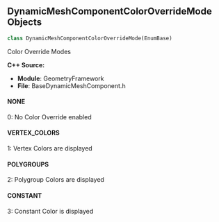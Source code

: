 ## DynamicMeshComponentColorOverrideMode Objects

```python
class DynamicMeshComponentColorOverrideMode(EnumBase)
```

Color Override Modes

**C++ Source:**

- **Module**: GeometryFramework
- **File**: BaseDynamicMeshComponent.h

<a id="unreal.DynamicMeshComponentColorOverrideMode.NONE"></a>

#### NONE

0: No Color Override enabled

<a id="unreal.DynamicMeshComponentColorOverrideMode.VERTEX_COLORS"></a>

#### VERTEX_COLORS

1: Vertex Colors are displayed

<a id="unreal.DynamicMeshComponentColorOverrideMode.POLYGROUPS"></a>

#### POLYGROUPS

2: Polygroup Colors are displayed

<a id="unreal.DynamicMeshComponentColorOverrideMode.CONSTANT"></a>

#### CONSTANT

3: Constant Color is displayed

<a id="unreal.DynamicMeshDrawPath"></a>